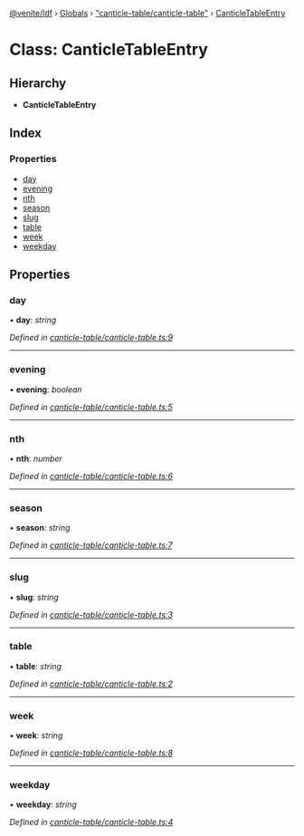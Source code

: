 [@venite/ldf](../README.md) › [Globals](../globals.md) › ["canticle-table/canticle-table"](../modules/_canticle_table_canticle_table_.md) › [CanticleTableEntry](_canticle_table_canticle_table_.canticletableentry.md)

# Class: CanticleTableEntry

## Hierarchy

* **CanticleTableEntry**

## Index

### Properties

* [day](_canticle_table_canticle_table_.canticletableentry.md#day)
* [evening](_canticle_table_canticle_table_.canticletableentry.md#evening)
* [nth](_canticle_table_canticle_table_.canticletableentry.md#nth)
* [season](_canticle_table_canticle_table_.canticletableentry.md#season)
* [slug](_canticle_table_canticle_table_.canticletableentry.md#slug)
* [table](_canticle_table_canticle_table_.canticletableentry.md#table)
* [week](_canticle_table_canticle_table_.canticletableentry.md#week)
* [weekday](_canticle_table_canticle_table_.canticletableentry.md#weekday)

## Properties

###  day

• **day**: *string*

*Defined in [canticle-table/canticle-table.ts:9](https://github.com/gbj/venite/blob/d1a46fe/ldf/src/canticle-table/canticle-table.ts#L9)*

___

###  evening

• **evening**: *boolean*

*Defined in [canticle-table/canticle-table.ts:5](https://github.com/gbj/venite/blob/d1a46fe/ldf/src/canticle-table/canticle-table.ts#L5)*

___

###  nth

• **nth**: *number*

*Defined in [canticle-table/canticle-table.ts:6](https://github.com/gbj/venite/blob/d1a46fe/ldf/src/canticle-table/canticle-table.ts#L6)*

___

###  season

• **season**: *string*

*Defined in [canticle-table/canticle-table.ts:7](https://github.com/gbj/venite/blob/d1a46fe/ldf/src/canticle-table/canticle-table.ts#L7)*

___

###  slug

• **slug**: *string*

*Defined in [canticle-table/canticle-table.ts:3](https://github.com/gbj/venite/blob/d1a46fe/ldf/src/canticle-table/canticle-table.ts#L3)*

___

###  table

• **table**: *string*

*Defined in [canticle-table/canticle-table.ts:2](https://github.com/gbj/venite/blob/d1a46fe/ldf/src/canticle-table/canticle-table.ts#L2)*

___

###  week

• **week**: *string*

*Defined in [canticle-table/canticle-table.ts:8](https://github.com/gbj/venite/blob/d1a46fe/ldf/src/canticle-table/canticle-table.ts#L8)*

___

###  weekday

• **weekday**: *string*

*Defined in [canticle-table/canticle-table.ts:4](https://github.com/gbj/venite/blob/d1a46fe/ldf/src/canticle-table/canticle-table.ts#L4)*
